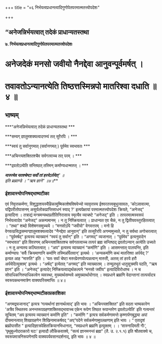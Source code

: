 +++
title = "०६ निर्भयत्वप्रधानत्वादिगुणोपेतपरमात्मतत्त्वोपदेशः"

+++


## “अनेजन्निर्भयत्वात् तदेकं प्राधान्यतस्तथा

**७. निर्भयत्वप्रधानत्वादिगुणोपेतपरमात्मतत्त्वोपदेशः**

# अनेजदेकं मनसो जवीयो नैनद्देवा आनुवन्पूर्वमर्षत् । 

# तवावतोऽन्यानत्येति तिष्ठत्तस्मिन्नपो मातरिश्वा दधाति ॥ ४ ॥

## **भाष्यम्**

***“अनेजन्निर्भयत्वात् तदेकं प्राधान्यतस्तथा ***

***सम्यग् ज्ञातुमशक्यत्वादगम्यं तत् सुरैरपि । ***

***स्वयं तु सर्वानुगमात् (सर्वानगमत् ) पूर्वमेव स्वभावतः ***

***अचिन्त्यशक्तितश्चैव सर्वगत्वाच्च तत् परम् । ***

***द्रवतोऽत्येति सन्तिष्ठत् तस्मिन् कर्माण्यधान्मरुत् । ***

***मारुत्येव यतश्चेष्टा सर्वो तां हरयेऽर्पयेत्**” ॥  
इति ब्रह्माण्डे । “ऋष ज्ञाने” ॥४॥***

### **ईशावास्योपनिषद्भाष्यटीका**

एवं निवृत्तकर्मणा, विशुद्धाशयस्यैहिकामुष्मिकाशेषविषयेभ्यो व्यावृत्तस्य ईश्वरतत्त्वबुभुत्सावतः, 'कोऽसावात्मा, यद्विपरीतोपासनम् असुर्यलोकप्राप्तिसाधनं स्याद् ?' इत्यपेक्षायां परमात्मतत्त्वोपदेशः क्रियते, “अनेजद्” इत्यादिना । तत्राद्यं मन्त्रमन्यथाप्रतीतिनिरासाय स्मृत्यैव व्याचष्टे “अनेजद्” इति । तत्परमात्मस्वरूपं निर्भयत्वादेव “अनेजद्” अकम्पमानम् । न तु निष्क्रियत्वात् । प्राधान्यत एव चैकं, न तु द्वितीयवस्तुरहितत्वात् । “तथा” शब्दो विशेषणसमुच्चये । “मनसोऽपि “जवीयो” वेगवत्तरम् । मनो हि वेगवत्प्रसिद्धसम्यग्ज्ञातुमशक्यत्वादेव “नैनद्देवा आनुवान्” इति तत्सुरैरपि अगम्यमुच्यते, न तु सर्वथा अगोचरत्वात् । “पूर्वमर्षद्” इत्यस्य व्याख्यानं “स्वयं तु सर्वान्" इति । “अगमद्” व्यजानात् । “पूर्वमेव” इत्यनुवादेन “स्वभावत" इति विवरणम् अचिन्त्यशक्तितश्च सर्वगतत्वाच्च तत्परं ब्रह्म सन्तिष्ठद् द्रवतोऽन्यान् अत्येति उच्यते । न तु अन्यस्य कल्पितत्वात् । “अप” इत्यस्य व्याख्यानं “कर्माणि” इति । आसमन्तात् पालयन्ति, इति कर्माण्यापः 'सर्वैः क्रियमाणानि कर्माणि तस्मिन्नर्पितवान्' इत्यर्थः । ‘अन्यकर्माणि कथं मातरिश्वा अर्पयेद् ?' इत्यत आह “मारुति” इति । ‘यतः सर्वा चेष्टा मरुत्प्रेरणयोत्पन्नत्वान् मारुती, अतस् तां हरये हरौ अर्पयेदित्युक्तम्' इत्यर्थः । “अर्षद्” इत्येतत् “अगमद्” इति व्याख्यातम् । तन्मूलभूतं धातुसूत्रमपि पठति, “ऋष ज्ञान” इति । “अनेजद्” इत्यादेर् निष्क्रियत्वाद्यर्थकल्पने “मनसो जवीय" इत्यादिविरोधश्च । न च सोपाधिकनिरुपाधिकत्वेन व्यवस्था, मुख्यार्थसम्भवे अमुख्यार्थायोगात् । स्वप्रधाने ब्रह्मणि वेदान्तानां तात्पर्यादत्र स्वरूपकथनमात्रेण वाक्यपरिसमाप्तिः ॥ ४॥

### ईशावास्योपनिषद्भाष्यटीकाप्रकाशिका

“अगमद्व्यजानाद्” इत्यत्र ‘गत्यर्थानां ज्ञानार्थत्वाद्’ इति भावः । “अचिन्त्यशक्तित” इति वदता भाष्यकारेण 'अत्रैव स्थितस्य अनन्तरूपग्रहणशक्तिसद्भावाच्च एकेन रूपेण तिष्ठत रूपान्तरेण द्रवतोऽत्येति' इति गत्यन्तरं सूचितम् “अप इत्यस्य व्याख्यानं कर्माणि इति” । “कर्माणि ” इत्यत्र सर्वकर्मणामन्ते कृष्णार्पणबुद्ध्या अपां दीयमानत्वात् शिखाग्रहणेन शिखिनामाकर्षवद् “अप्”पदेने सर्वकर्मणामुपलक्षणाम् इति भावः । “ एतादृशं ब्रह्मोपासीत " इत्यादिज्ञात्रपेक्षितक्रियानभिधानात्, “स्वप्रधाने ब्रह्मणि इत्युक्तम् । । ‘सास्नादिमती गौः’, ‘पृथुबुध्नोदराकारो घटः' इत्यादौ लौकिकवाक्ये, “सत्यं ज्ञानमनन्तं ब्रह्म" (तै. उ. २.१.१) इति श्रौतवाक्ये च, स्वरूपमात्रनिरूपणेनापि वाक्यपर्यवसानदर्शनाद्, इति भावः ॥ ४ ॥

